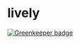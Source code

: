 # lively

[![Greenkeeper badge](https://badges.greenkeeper.io/andrkrn/lively.svg)](https://greenkeeper.io/)
